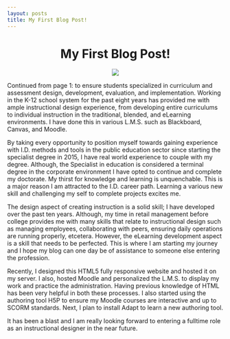 ```yaml
---
layout: posts
title: My First Blog Post!
---
```

<center><h1> My First Blog Post! </h1></center>
<p align="center">
<img src="http://krhc.ac.tz/wp-content/uploads/2014/07/teaching-motivation-message.jpg"></p> 

<p>Continued from page 1: to ensure students specialized in curriculum and assessment design, development, evaluation, and implementation. Working in the K-12 school system for the past eight years has provided me with ample instructional design experience, from developing entire curriculums to individual instruction in the traditional, blended, and eLearning environments. I have done this in various L.M.S. such as Blackboard, Canvas, and Moodle.</p>

<p>By taking every opportunity to position myself towards gaining experience with I.D. methods and tools in the public education sector since starting the specialist degree in 2015, I have real world experience to couple with my degree. Although, the Specialist in education is considered a terminal degree in the corporate environment I have opted to continue and complete my doctorate. My thirst for knowledge and learning is unquenchable. This is a major reason I am attracted to the I.D. career path. Learning a various new skill and challenging my self to complete projects excites me.</p>

<p>The design aspect of creating instruction is a solid skill; I have developed over the past ten years. Although, my time in retail management before college provides me with many skills that relate to instructional design such as managing employees, collaborating with peers, ensuring daily operations are running properly, etcetera. However, the eLearning development aspect is a skill that needs to be perfected. This is where I am starting my journey and I hope my blog can one day be of assistance to someone else entering the profession.</p>

<p>Recently, I designed this HTML5 fully responsive website and hosted it on my server. I also, hosted Moodle and personalized the L.M.S. to display my work and practice the administration. Having previous knowledge of HTML has been very helpful in both these processes. I also started using the authoring tool H5P to ensure my Moodle courses are interactive and up to SCORM standards. Next, I plan to install Adapt to learn a new authoring tool.</p>

<p>It has been a blast and I am really looking forward to entering a fulltime role as an instructional designer in the near future.</p>
